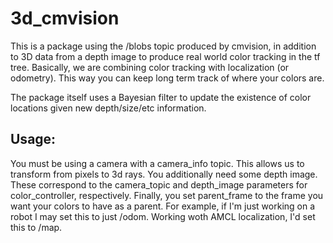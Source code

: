 3d_cmvision
==================

This is a package using the /blobs topic produced by cmvision, in addition to 3D data from a depth image to produce real world color tracking in the tf tree. Basically, we are combining color tracking with localization (or odometry). This way you can keep long term track of where your colors are.

The package itself uses a Bayesian filter to update the existence of color locations given new depth/size/etc information. 

## Usage:
You must be using a camera with a camera_info topic. This allows us to transform from pixels to 3d rays. You additionally need some depth image. These
correspond to the camera_topic and depth_image parameters for color_controller, respectively. Finally, you set parent_frame to the frame you want your colors to have as a parent. For example, if I'm just working on a robot I may set this to just /odom. Working woth AMCL localization, I'd set this to /map. 